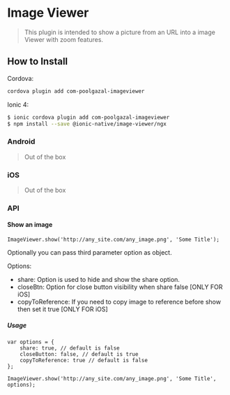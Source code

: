 # Image Viewer  
> This plugin is intended to show a picture from an URL into a image Viewer with zoom features.

## How to Install

Cordova:
```bash
cordova plugin add com-poolgazal-imageviewer
```

Ionic 4:
```bash
$ ionic cordova plugin add com-poolgazal-imageviewer
$ npm install --save @ionic-native/image-viewer/ngx
```

### Android
> Out of the box

### iOS
> Out of the box


### API

#### Show an image

```
ImageViewer.show('http://any_site.com/any_image.png', 'Some Title');
```

Optionally you can pass third parameter option as object.

Options:
* share: Option is used to hide and show the share option.
* closeBtn: Option for close button visibility when share false [ONLY FOR iOS]
* copyToReference: If you need to copy image to reference before show then set it true [ONLY FOR iOS]

##### Usage

```
var options = {
    share: true, // default is false
    closeButton: false, // default is true
    copyToReference: true // default is false
};

ImageViewer.show('http://any_site.com/any_image.png', 'Some Title', options);
```